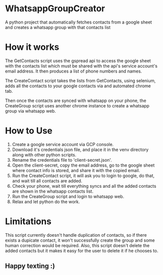 # WhatsappGroupCreator
A python project that automatically fetches contacts from a google sheet and creates a whatsapp group with that contacts list

# How it works
  The GetContacts script uses the gspread api to access the google sheet with the contacts list which must be 
  shared with the api's service account's email address. It then produces a list of phone numbers and names.
  
  The CreateContact script takes the lists from GetContacts, using selenium, adds all the contacts to your google contacts
  via and automated chrome tab.
  
  Then once the contacts are synced with whatsapp on your phone, the CreateGroup script uses another chrome instance to
  create a whatsapp group via whatsapp web.
  
# How to Use
  1. Create a google service account via GCP console.
  2. Download it's credentials json file, and place it in the venv directory along with other python scripts.
  3. Rename the credentials file to 'client-secret.json'.
  4. Open the client-secret, copy the email address, go to the google sheet where contact info is stored, and
      share it with the copied email.
  5. Run the CreateContact script, it will ask you to login to google, do that, and wait till all contacts are added.
  6. Check your phone, wait till everything syncs and all the added contacts are shown in the whatsapp contacts list.
  7. Run the CreateGroup script and login to whatsapp web.
  8. Relax and let python do the work.
  
# Limitations
  This script currently doesn't handle duplication of contacts, so if there exists a dupicate contact, it won't
  successfully create the group and some human correction would be required. 
  Also, this script doesn't delete the added contacts but it makes it easy for the user to delete it if he chooses to.
 
## Happy texting :)
